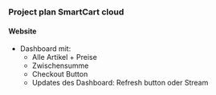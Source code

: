 ### Project plan SmartCart cloud

#### Website
- Dashboard mit:
    - Alle Artikel + Preise
    - Zwischensumme
    - Checkout Button
    - Updates des Dashboard: Refresh button oder Stream


